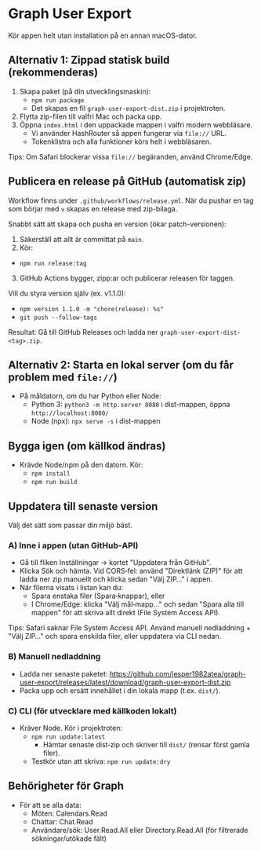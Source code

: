 # Graph User Export

Kör appen helt utan installation på en annan macOS-dator.

## Alternativ 1: Zippad statisk build (rekommenderas)
1. Skapa paket (på din utvecklingsmaskin):
   - `npm run package`
   - Det skapas en fil `graph-user-export-dist.zip` i projektroten.
2. Flytta zip-filen till valfri Mac och packa upp.
3. Öppna `index.html` i den uppackade mappen i valfri modern webbläsare.
   - Vi använder HashRouter så appen fungerar via `file://` URL.
   - Tokenklistra och alla funktioner körs helt i webbläsaren.

Tips: Om Safari blockerar vissa `file://` begäranden, använd Chrome/Edge.

## Publicera en release på GitHub (automatisk zip)
Workflow finns under `.github/workflows/release.yml`. När du pushar en tag som börjar med `v` skapas en release med zip-bilaga.

Snabbt sätt att skapa och pusha en version (ökar patch-versionen):

1. Säkerställ att allt är committat på `main`.
2. Kör:
  - `npm run release:tag`
3. GitHub Actions bygger, zipp:ar och publicerar releasen för taggen.

Vill du styra version själv (ex. v1.1.0):
- `npm version 1.1.0 -m "chore(release): %s"`
- `git push --follow-tags`

Resultat: Gå till GitHub Releases och ladda ner `graph-user-export-dist-<tag>.zip`.

## Alternativ 2: Starta en lokal server (om du får problem med `file://`)
- På måldatorn, om du har Python eller Node:
  - Python 3: `python3 -m http.server 8080` i dist-mappen, öppna `http://localhost:8080/`
  - Node (npx): `npx serve -s` i dist-mappen

## Bygga igen (om källkod ändras)
- Krävde Node/npm på den datorn. Kör:
  - `npm install`
  - `npm run build`

## Uppdatera till senaste version
Välj det sätt som passar din miljö bäst.

### A) Inne i appen (utan GitHub‑API)
- Gå till fliken Inställningar → kortet "Uppdatera från GitHub".
- Klicka Sök och hämta. Vid CORS‑fel: använd "Direktlänk (ZIP)" för att ladda ner zip manuellt och klicka sedan "Välj ZIP…" i appen.
- När filerna visats i listan kan du:
  - Spara enstaka filer (Spara‑knappar), eller
  - I Chrome/Edge: klicka "Välj mål‑mapp…" och sedan "Spara alla till mappen" för att skriva allt direkt (File System Access API).

Tips: Safari saknar File System Access API. Använd manuell nedladdning + "Välj ZIP…" och spara enskilda filer, eller uppdatera via CLI nedan.

### B) Manuell nedladdning
- Ladda ner senaste paketet: https://github.com/jesper1982atea/graph-user-export/releases/latest/download/graph-user-export-dist.zip
- Packa upp och ersätt innehållet i din lokala mapp (t.ex. `dist/`).

### C) CLI (för utvecklare med källkoden lokalt)
- Kräver Node. Kör i projektroten:
  - `npm run update:latest`
    - Hämtar senaste dist‑zip och skriver till `dist/` (rensar först gamla filer).
  - Testkör utan att skriva: `npm run update:dry`

## Behörigheter för Graph
- För att se alla data:
  - Möten: Calendars.Read
  - Chattar: Chat.Read
  - Användare/sök: User.Read.All eller Directory.Read.All (för filtrerade sökningar/utökade fält)


